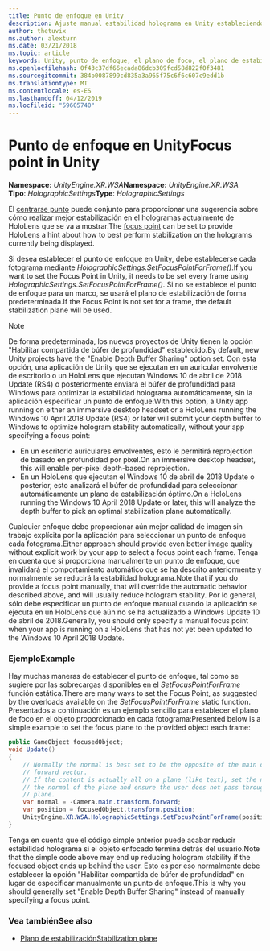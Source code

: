 ```yaml
---
title: Punto de enfoque en Unity
description: Ajuste manual estabilidad holograma en Unity estableciendo el punto de enfoque
author: thetuvix
ms.author: alexturn
ms.date: 03/21/2018
ms.topic: article
keywords: Unity, punto de enfoque, el plano de foco, el plano de estabilización, punto estabilización, reprojection, LSR, búfer de profundidad
ms.openlocfilehash: 0f43c37df66ecada86dcb309fcd58d822f0f3481
ms.sourcegitcommit: 384b0087899cd835a3a965f75c6f6c607c9edd1b
ms.translationtype: MT
ms.contentlocale: es-ES
ms.lasthandoff: 04/12/2019
ms.locfileid: "59605740"
---
```

# <a name="focus-point-in-unity"></a><span data-ttu-id="9c5a7-104">Punto de enfoque en Unity</span><span class="sxs-lookup"><span data-stu-id="9c5a7-104">Focus point in Unity</span></span>

<span data-ttu-id="9c5a7-105">**Namespace:** *UnityEngine.XR.WSA*</span><span class="sxs-lookup"><span data-stu-id="9c5a7-105">**Namespace:** *UnityEngine.XR.WSA*</span></span><br>
<span data-ttu-id="9c5a7-106">**Tipo**: *HolographicSettings*</span><span class="sxs-lookup"><span data-stu-id="9c5a7-106">**Type**: *HolographicSettings*</span></span>

<span data-ttu-id="9c5a7-107">El [centrarse punto](hologram-stability.md#stabilization-plane) puede conjunto para proporcionar una sugerencia sobre cómo realizar mejor estabilización en el hologramas actualmente de HoloLens que se va a mostrar.</span><span class="sxs-lookup"><span data-stu-id="9c5a7-107">The [focus point](hologram-stability.md#stabilization-plane) can be set to provide HoloLens a hint about how to best perform stabilization on the holograms currently being displayed.</span></span>

<span data-ttu-id="9c5a7-108">Si desea establecer el punto de enfoque en Unity, debe establecerse cada fotograma mediante *HolographicSettings.SetFocusPointForFrame()*.</span><span class="sxs-lookup"><span data-stu-id="9c5a7-108">If you want to set the Focus Point in Unity, it needs to be set every frame using *HolographicSettings.SetFocusPointForFrame()*.</span></span> <span data-ttu-id="9c5a7-109">Si no se establece el punto de enfoque para un marco, se usará el plano de estabilización de forma predeterminada.</span><span class="sxs-lookup"><span data-stu-id="9c5a7-109">If the Focus Point is not set for a frame, the default stabilization plane will be used.</span></span>

> [!NOTE]
> <span data-ttu-id="9c5a7-110">De forma predeterminada, los nuevos proyectos de Unity tienen la opción "Habilitar compartida de búfer de profundidad" establecido.</span><span class="sxs-lookup"><span data-stu-id="9c5a7-110">By default, new Unity projects have the "Enable Depth Buffer Sharing" option set.</span></span>  <span data-ttu-id="9c5a7-111">Con esta opción, una aplicación de Unity que se ejecutan en un auricular envolvente de escritorio o un HoloLens que ejecutan Windows 10 de abril de 2018 Update (RS4) o posteriormente enviará el búfer de profundidad para Windows para optimizar la estabilidad holograma automáticamente, sin la aplicación especificar un punto de enfoque:</span><span class="sxs-lookup"><span data-stu-id="9c5a7-111">With this option, a Unity app running on either an immersive desktop headset or a HoloLens running the Windows 10 April 2018 Update (RS4) or later will submit your depth buffer to Windows to optimize hologram stability automatically, without your app specifying a focus point:</span></span>
> * <span data-ttu-id="9c5a7-112">En un escritorio auriculares envolventes, esto le permitirá reprojection de basado en profundidad por píxel.</span><span class="sxs-lookup"><span data-stu-id="9c5a7-112">On an immersive desktop headset, this will enable per-pixel depth-based reprojection.</span></span>
> * <span data-ttu-id="9c5a7-113">En un HoloLens que ejecutan el Windows 10 de abril de 2018 Update o posterior, esto analizará el búfer de profundidad para seleccionar automáticamente un plano de estabilización óptimo.</span><span class="sxs-lookup"><span data-stu-id="9c5a7-113">On a HoloLens running the Windows 10 April 2018 Update or later, this will analyze the depth buffer to pick an optimal stabilization plane automatically.</span></span>
>
> <span data-ttu-id="9c5a7-114">Cualquier enfoque debe proporcionar aún mejor calidad de imagen sin trabajo explícita por la aplicación para seleccionar un punto de enfoque cada fotograma.</span><span class="sxs-lookup"><span data-stu-id="9c5a7-114">Either approach should provide even better image quality without explicit work by your app to select a focus point each frame.</span></span>  <span data-ttu-id="9c5a7-115">Tenga en cuenta que si proporciona manualmente un punto de enfoque, que invalidará el comportamiento automático que se ha descrito anteriormente y normalmente se reducirá la estabilidad holograma.</span><span class="sxs-lookup"><span data-stu-id="9c5a7-115">Note that if you do provide a focus point manually, that will override the automatic behavior described above, and will usually reduce hologram stability.</span></span>  <span data-ttu-id="9c5a7-116">Por lo general, sólo debe especificar un punto de enfoque manual cuando la aplicación se ejecuta en un HoloLens que aún no se ha actualizado a Windows Update 10 de abril de 2018.</span><span class="sxs-lookup"><span data-stu-id="9c5a7-116">Generally, you should only specify a manual focus point when your app is running on a HoloLens that has not yet been updated to the Windows 10 April 2018 Update.</span></span>

### <a name="example"></a><span data-ttu-id="9c5a7-117">Ejemplo</span><span class="sxs-lookup"><span data-stu-id="9c5a7-117">Example</span></span>

<span data-ttu-id="9c5a7-118">Hay muchas maneras de establecer el punto de enfoque, tal como se sugiere por las sobrecargas disponibles en el *SetFocusPointForFrame* función estática.</span><span class="sxs-lookup"><span data-stu-id="9c5a7-118">There are many ways to set the Focus Point, as suggested by the overloads available on the *SetFocusPointForFrame* static function.</span></span> <span data-ttu-id="9c5a7-119">Presentados a continuación es un ejemplo sencillo para establecer el plano de foco en el objeto proporcionado en cada fotograma:</span><span class="sxs-lookup"><span data-stu-id="9c5a7-119">Presented below is a simple example to set the focus plane to the provided object each frame:</span></span>

```cs
public GameObject focusedObject;
void Update()
{
    // Normally the normal is best set to be the opposite of the main camera's 
    // forward vector.
    // If the content is actually all on a plane (like text), set the normal to 
    // the normal of the plane and ensure the user does not pass through the 
    // plane.
    var normal = -Camera.main.transform.forward;     
    var position = focusedObject.transform.position;
    UnityEngine.XR.WSA.HolographicSettings.SetFocusPointForFrame(position, normal);
}
```

<span data-ttu-id="9c5a7-120">Tenga en cuenta que el código simple anterior puede acabar reducir estabilidad holograma si el objeto enfocado termina detrás del usuario.</span><span class="sxs-lookup"><span data-stu-id="9c5a7-120">Note that the simple code above may end up reducing hologram stability if the focused object ends up behind the user.</span></span>  <span data-ttu-id="9c5a7-121">Esto es por eso normalmente debe establecer la opción "Habilitar compartida de búfer de profundidad" en lugar de especificar manualmente un punto de enfoque.</span><span class="sxs-lookup"><span data-stu-id="9c5a7-121">This is why you should generally set "Enable Depth Buffer Sharing" instead of manually specifying a focus point.</span></span>

### <a name="see-also"></a><span data-ttu-id="9c5a7-122">Vea también</span><span class="sxs-lookup"><span data-stu-id="9c5a7-122">See also</span></span>
* [<span data-ttu-id="9c5a7-123">Plano de estabilización</span><span class="sxs-lookup"><span data-stu-id="9c5a7-123">Stabilization plane</span></span>](hologram-stability.md#stabilization-plane)
